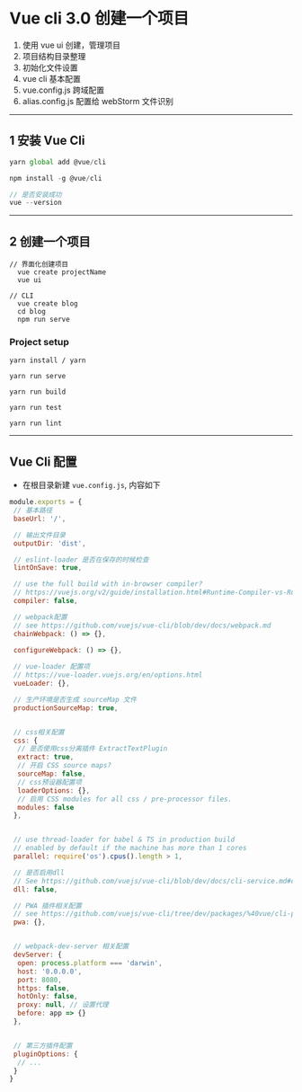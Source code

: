 # Vue cli 3.0 创建一个项目
1. 使用 vue ui 创建，管理项目
2. 项目结构目录整理
3. 初始化文件设置
4. vue cli 基本配置
5. vue.config.js 跨域配置
6. alias.config.js 配置给 webStorm 文件识别

---


## 1 安装 Vue Cli
```jsx
yarn global add @vue/cli

npm install -g @vue/cli

// 是否安装成功
vue --version
```

---


## 2 创建一个项目
```
// 界面化创建项目
  vue create projectName
  vue ui 

// CLI
  vue create blog
  cd blog
  npm run serve
```

### Project setup
```
yarn install / yarn

yarn run serve

yarn run build

yarn run test

yarn run lint
```

---



## Vue Cli 配置
* 在根目录新建 ` vue.config.js `, 内容如下

```js
module.exports = {
 // 基本路径
 baseUrl: '/',

 // 输出文件目录
 outputDir: 'dist',

 // eslint-loader 是否在保存的时候检查
 lintOnSave: true,

 // use the full build with in-browser compiler?
 // https://vuejs.org/v2/guide/installation.html#Runtime-Compiler-vs-Runtime-only
 compiler: false,

 // webpack配置
 // see https://github.com/vuejs/vue-cli/blob/dev/docs/webpack.md
 chainWebpack: () => {},
 
 configureWebpack: () => {},

 // vue-loader 配置项
 // https://vue-loader.vuejs.org/en/options.html
 vueLoader: {},

 // 生产环境是否生成 sourceMap 文件
 productionSourceMap: true,


 // css相关配置
 css: {
  // 是否使用css分离插件 ExtractTextPlugin
  extract: true,
  // 开启 CSS source maps?
  sourceMap: false,
  // css预设器配置项
  loaderOptions: {},
  // 启用 CSS modules for all css / pre-processor files.
  modules: false
 },


 // use thread-loader for babel & TS in production build
 // enabled by default if the machine has more than 1 cores
 parallel: require('os').cpus().length > 1,

 // 是否启用dll
 // See https://github.com/vuejs/vue-cli/blob/dev/docs/cli-service.md#dll-mode
 dll: false,

 // PWA 插件相关配置
 // see https://github.com/vuejs/vue-cli/tree/dev/packages/%40vue/cli-plugin-pwa
 pwa: {},


 // webpack-dev-server 相关配置
 devServer: {
  open: process.platform === 'darwin',
  host: '0.0.0.0',
  port: 8080,
  https: false,
  hotOnly: false,
  proxy: null, // 设置代理
  before: app => {}
 },


 // 第三方插件配置
 pluginOptions: {
  // ...
 }
}

```